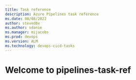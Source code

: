 ```yaml
---
title: Task reference
description: Azure Pipelines task reference
ms.date: 08/08/2022
author: steved0x
ms.author: sdanie
ms.manager: mijacobs
ms.prod: devops
ms.version: ALM
ms.technology: devops-cicd-tasks
---
```


# Welcome to pipelines-task-ref

